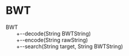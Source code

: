 # BWT
BWT  
&emsp;&emsp;+--decode(String BWTString)  
&emsp;&emsp;+--encode(String rawString)  
&emsp;&emsp;+--search(String target, String BWTString)  

